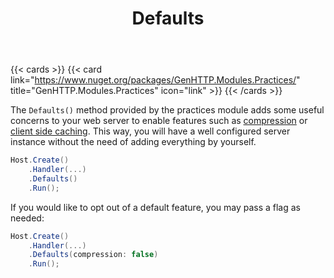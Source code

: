 ﻿---
title: Defaults
description: Automatically configures your web server for performance and security.
cascade:
  type: docs
---

{{< cards >}}
{{< card link="https://www.nuget.org/packages/GenHTTP.Modules.Practices/" title="GenHTTP.Modules.Practices" icon="link" >}}
{{< /cards >}}

The `Defaults()` method provided by the practices
module adds some useful concerns to your web server to enable features such as 
[compression](../compression) or [client side caching](../client-caching-validation).
This way, you will have a well configured server instance without the need
of adding everything by yourself.

```csharp
Host.Create()
    .Handler(...)
    .Defaults()
    .Run();
```

If you would like to opt out of a default feature, you may pass a 
flag as needed:

```csharp
Host.Create()
    .Handler(...)
    .Defaults(compression: false)
    .Run();
```
